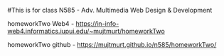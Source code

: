 #This is for class N585 - Adv. Multimedia Web Design & Development

homeworkTwo Web4 - https://in-info-web4.informatics.iupui.edu/~mujtmurt/homeworkTwo

homeworkTwo github - https://mujtmurt.github.io/n585/homeworkTwo/
